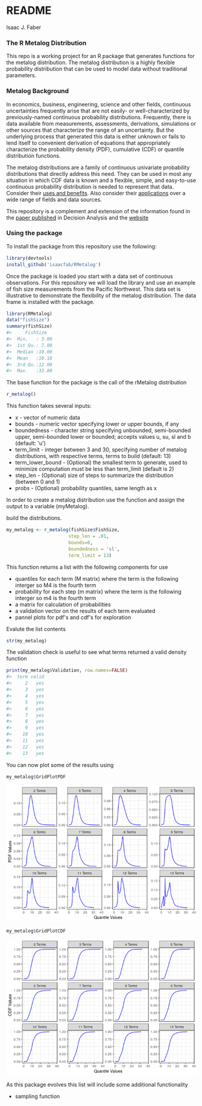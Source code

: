 README
================
Isaac J. Faber

<!-- README.md is generated from README.Rmd. Please edit that file -->
### The R Metalog Distribution

This repo is a working project for an R package that generates functions for the metalog distribution. The metalog distribution is a highly flexible probability distribution that can be used to model data without traditional parameters.

### Metalog Background

In economics, business, engineering, science and other fields, continuous uncertainties frequently arise that are not easily- or well-characterized by previously-named continuous probability distributions. Frequently, there is data available from measurements, assessments, derivations, simulations or other sources that characterize the range of an uncertainty. But the underlying process that generated this data is either unknown or fails to lend itself to convenient derivation of equations that appropriately characterize the probability density (PDF), cumulative (CDF) or quantile distribution functions.

The metalog distributions are a family of continuous univariate probability distributions that directly address this need. They can be used in most any situation in which CDF data is known and a flexible, simple, and easy-to-use continuous probability distribution is needed to represent that data. Consider their [uses and benefits](http://www.metalogdistributions.com/usesbenefits.html). Also consider their [applications](http://www.metalogdistributions.com/applicationsdata.html) over a wide range of fields and data sources.

This repository is a complement and extension of the information found in the [paper published](http://pubsonline.informs.org/doi/abs/10.1287/deca.2016.0338) in Decision Analysis and the [website](http://www.metalogdistributions.com/)

### Using the package

To install the package from this repository use the following:

``` r
library(devtools)
install_github('isaacfab/RMetalog')
```

Once the package is loaded you start with a data set of continuous observations. For this repository we will load the library and use an example of fish size measurements from the Pacific Northwest. This data set is illustrative to demonstrate the flexibility of the metalog distribution. The data frame is installed with the package.

``` r
library(RMetalog)
data("fishSize")
summary(fishSize)
#>     FishSize    
#>  Min.   : 3.00  
#>  1st Qu.: 7.00  
#>  Median :10.00  
#>  Mean   :10.18  
#>  3rd Qu.:12.00  
#>  Max.   :33.00
```

The base function for the package is the call of the rMetalog distribution

``` r
r_metalog()
```

This function takes several inputs:

-   x - vector of numeric data
-   bounds - numeric vector specifying lower or upper bounds, if any
-   boundedness - character string specifying unbounded, semi-bounded upper, semi-bounded lower or bounded; accepts values u, su, sl and b (default: 'u')
-   term\_limit - integer between 3 and 30, specifying number of metalog distributions, with respective terms, terms to build (default: 13)
-   term\_lower\_bound - (Optional) the smallest term to generate, used to minimize computation must be less than term\_limit (default is 2)
-   step\_len - (Optional) size of steps to summarize the distribution (between 0 and 1)
-   probs - (Optional) probability quantiles, same length as x

In order to create a metalog distribution use the function and assign the output to a variable (myMetalog).

build the distributions.

``` r
my_metalog <- r_metalog(fishSize$FishSize,
                       step_len = .01,
                       bounds=0,
                       boundedness = 'sl',
                       term_limit = 13)
```

This function returns a list with the following components for use

-   quantiles for each term (M matrix) where the term is the following interger so M4 is the fourth term
-   probability for each step (m matrix) where the term is the following interger so m4 is the fourth term
-   a matrix for calculation of probabilities
-   a validation vector on the results of each term evaluated
-   pannel plots for pdf's and cdf's for exploration

Evalute the list contents

``` r
str(my_metalog)
```

The validation check is useful to see what terms returned a valid density function

``` r
print(my_metalog$Validation, row.names=FALSE)
#>  term valid
#>     2   yes
#>     3   yes
#>     4   yes
#>     5   yes
#>     6   yes
#>     7   yes
#>     8   yes
#>     9   yes
#>    10   yes
#>    11   yes
#>    12   yes
#>    13   yes
```

You can now plot some of the results using

``` r
my_metalog$GridPlotPDF
```

![](README-unnamed-chunk-8-1.png)

``` r
my_metalog$GridPlotCDF
```

![](README-unnamed-chunk-9-1.png)

As this package evolves this list will include some additional functionality

-   sampling function
